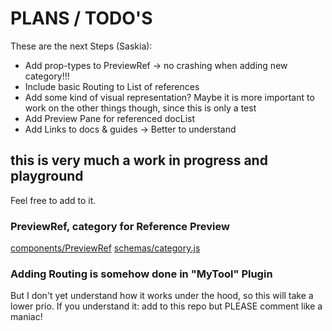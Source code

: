 # PLANS / TODO'S

These are the next Steps (Saskia):

- Add prop-types to PreviewRef -> no crashing when adding new category!!!
- Include basic Routing to List of references
- Add some kind of visual representation? Maybe it is more important to work on the other things though, since this is only a test
- Add Preview Pane for referenced docList
- Add Links to docs & guides -> Better to understand

## this is very much a work in progress and playground

Feel free to add to it.

### PreviewRef, category for Reference Preview 

[components/PreviewRef](https://github.com/bobinska-dev/costom-input-component/blob/master/components/PreviewRef.js)
[schemas/category.js](https://github.com/bobinska-dev/costom-input-component/blob/master/schemas/category.js)

### Adding Routing is somehow done in "MyTool" Plugin

But I don't yet understand how it works under the hood, so this will take a lower prio. If you understand it: add to this repo but PLEASE comment like a maniac!